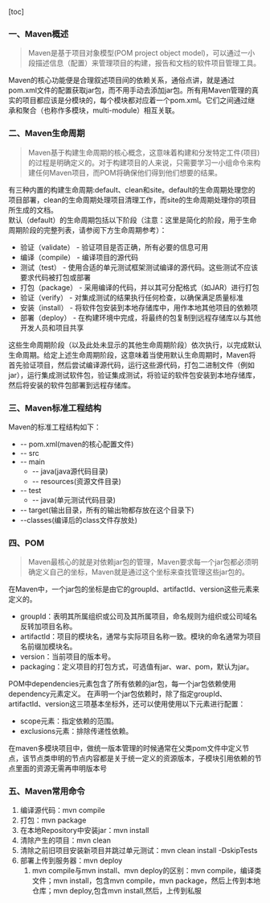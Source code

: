 [toc]
### 一、Maven概述
> Maven是基于项目对象模型(POM project object model)，可以通过一小段描述信息（配置）来管理项目的构建，报告和文档的软件项目管理工具。  

Maven的核心功能便是合理叙述项目间的依赖关系，通俗点讲，就是通过pom.xml文件的配置获取jar包，而不用手动去添加jar包。所有用Maven管理的真实的项目都应该是分模块的，每个模块都对应着一个pom.xml。它们之间通过继承和聚合（也称作多模块，multi-module）相互关联。
### 二、Maven生命周期
> Maven基于构建生命周期的核心概念，这意味着构建和分发特定工件(项目)的过程是明确定义的。对于构建项目的人来说，只需要学习一小组命令来构建任何Maven项目，而POM将确保他们得到他们想要的结果。

有三种内置的构建生命周期:default、clean和site。default的生命周期处理您的项目部署，clean的生命周期处理项目清理工作，而site的生命周期处理你的项目所生成的文档。  
默认（default）的生命周期包括以下阶段（注意：这里是简化的阶段，用于生命周期阶段的完整列表，请参阅下方生命周期参考）：
- 验证（validate） - 验证项目是否正确，所有必要的信息可用
- 编译（compile） - 编译项目的源代码
- 测试（test） - 使用合适的单元测试框架测试编译的源代码。这些测试不应该要求代码被打包或部署
- 打包（package） - 采用编译的代码，并以其可分配格式（如JAR）进行打包
- 验证（verify） - 对集成测试的结果执行任何检查，以确保满足质量标准
- 安装（install） - 将软件包安装到本地存储库中，用作本地其他项目的依赖项
- 部署（deploy） - 在构建环境中完成，将最终的包复制到远程存储库以与其他开发人员和项目共享

这些生命周期阶段（以及此处未显示的其他生命周期阶段）依次执行，以完成默认生命周期。给定上述生命周期阶段，这意味着当使用默认生命周期时，Maven将首先验证项目，然后尝试编译源代码，运行这些源代码，打包二进制文件（例如jar），运行集成测试软件包，验证集成测试，将验证的软件包安装到本地存储库，然后将安装的软件包部署到远程存储库。
### 三、Maven标准工程结构
Maven的标准工程结构如下：
- -- pom.xml(maven的核心配置文件)
- -- src
- -- main
  - -- java(java源代码目录)
  - -- resources(资源文件目录)
- -- test
  - -- java(单元测试代码目录)
- -- target(输出目录，所有的输出物都存放在这个目录下)
- --classes(编译后的class文件存放处)
### 四、POM
> Maven最核心的就是对依赖jar包的管理，Maven要求每一个jar包都必须明确定义自己的坐标，Maven就是通过这个坐标来查找管理这些jar包的。

在Maven中，一个jar包的坐标是由它的groupId、artifactId、version这些元素来定义的。
- groupId：表明其所属组织或公司及其所属项目，命名规则为组织或公司域名反转加项目名称。
- artifactId：项目的模块名，通常与实际项目名称一致。模块的命名通常为项目名前缀加模块名。
- version：当前项目的版本号。
- packaging：定义项目的打包方式，可选值有jar、war、pom，默认为jar。

POM中dependencies元素包含了所有依赖的jar包，每一个jar包依赖使用dependency元素定义。
在声明一个jar包依赖时，除了指定groupId、artifactId、version这三项基本坐标外，还可以使用使用以下元素进行配置：
- scope元素：指定依赖的范围。
- exclusions元素：排除传递性依赖。

在maven多模块项目中，做统一版本管理的时候通常在父类pom文件中定义<dependencyManagement>节点，该节点类申明的<dependencies>节点内容都是关于统一定义的资源版本，子模块引用依赖的<dependencies>节点里面的资源无需再申明版本号
### 五、Maven常用命令
1. 编译源代码：mvn compile
2. 打包：mvn package
3. 在本地Repository中安装jar：mvn install
4. 清除产生的项目：mvn clean
5. 清除之前旧项目安装新项目并跳过单元测试：mvn clean install -DskipTests
6. 部署上传到服务器：mvn deploy
   1. mvn compile与mvn install、mvn deploy的区别：mvn compile，编译类文件；mvn install，包含mvn compile，mvn package，然后上传到本地仓库；mvn deploy,包含mvn install,然后，上传到私服
